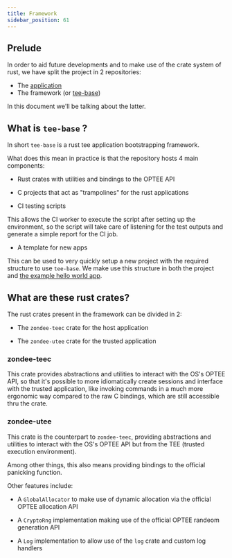 ```yaml
---
title: Framework
sidebar_position: 61
---
```


## Prelude

In order to aid future developments and to make use of the crate system of rust, we have split the project in 2 repositories:

* The [application](../40.Development/42.SubstrateService.md)
* The framework (or [tee-base](https://github.com/Zondax/tee-base))

In this document we'll be talking about the latter.

## What is `tee-base` ?

In short `tee-base` is a rust tee application bootstrapping framework.

What does this mean in practice is that the repository hosts 4 main components:

* Rust crates with utilities and bindings to the OPTEE API

* C projects that act as "trampolines" for the rust applications

* CI testing scripts

This allows the CI worker to execute the script after setting up the environment, 
so the script will take care of listening for the test outputs and generate a simple
report for the CI job.

* A template for new apps

This can be used to very quickly setup a new project with the required structure to use `tee-base`. 
We make use this structure in both the project and [the example hello world app](../40.Development/41.HelloRustee.md).

## What are these rust crates?

The rust crates present in the framework can be divided in 2:

* The `zondee-teec` crate for the host application

* The `zondee-utee` crate for the trusted application

### zondee-teec

This crate provides abstractions and utilities to interact with the OS's OPTEE API,
so that it's possible to more idiomatically create sessions and interface with the 
trusted application, like invoking commands in a much more ergonomic way compared to the 
raw C bindings, which are still accessible thru the crate.

### zondee-utee

This crate is the counterpart to `zondee-teec`, providing abstractions and utilities to interact with the OS's OPTEE API but from the TEE (trusted execution environment).

Among other things, this also means providing bindings to the official panicking function.

Other features include:

* A `GlobalAllocator` to make use of dynamic allocation via the official OPTEE allocation API

* A `CryptoRng` implementation making use of the official OPTEE randeom generation API

* A `Log` implementation to allow use of the `log` crate and custom log handlers
